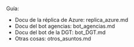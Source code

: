 Guía:

- Docu de la réplica de Azure: replica_azure.md
- Docu del bot agencias: bot_agencias.md
- Docu del bot de la DGT: bot_DGT.md
- Otras cosas: otros_asuntos.md
